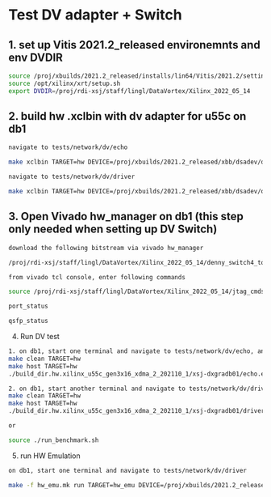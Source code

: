# Test DV adapter + Switch 
## 1. set up Vitis 2021.2_released environemnts and env DVDIR

```sh
source /proj/xbuilds/2021.2_released/installs/lin64/Vitis/2021.2/settings64.sh
source /opt/xilinx/xrt/setup.sh
export DVDIR=/proj/rdi-xsj/staff/lingl/DataVortex/Xilinx_2022_05_14
```

## 2. build hw .xclbin with dv adapter for u55c on db1

```sh
navigate to tests/network/dv/echo

make xclbin TARGET=hw DEVICE=/proj/xbuilds/2021.2_released/xbb/dsadev/opt/xilinx/platforms/xilinx_u55c_gen3x16_xdma_2_202110_1/xilinx_u55c_gen3x16_xdma_2_202110_1.xpfm INTERFACE=2

navigate to tests/network/dv/driver

make xclbin TARGET=hw DEVICE=/proj/xbuilds/2021.2_released/xbb/dsadev/opt/xilinx/platforms/xilinx_u55c_gen3x16_xdma_2_202110_1/xilinx_u55c_gen3x16_xdma_2_202110_1.xpfm INTERFACE=2

```

## 3. Open Vivado hw_manager on db1 (this step only needed when setting up DV Switch)

```sh
download the following bitstream via vivado hw_manager

/proj/rdi-xsj/staff/lingl/DataVortex/Xilinx_2022_05_14/denny_switch4_top_v2.0.2-17-g018db82.bit

from vivado tcl console, enter following commands

source /proj/rdi-xsj/staff/lingl/DataVortex/Xilinx_2022_05_14/jtag_cmds.tcl

port_status

qsfp_status
```

4. Run DV test 

```sh
1. on db1, start one terminal and navigate to tests/network/dv/echo, and run
make clean TARGET=hw
make host TARGET=hw
./build_dir.hw.xilinx_u55c_gen3x16_xdma_2_202110_1/xsj-dxgradb01/echo.exe /proj/rdi-xsj/staff/lingl/nobkup/xclbins/dv_test/echo_2_inf/dvTestEcho.xclbin 0

2. on db1, start another terminal and navigate to tests/network/dv/driver, and run
make clean TARGET=hw
make host TARGET=hw
./build_dir.hw.xilinx_u55c_gen3x16_xdma_2_202110_1/xsj-dxgradb01/driver.exe /proj/rdi-xsj/staff/lingl/nobkup/xclbins/dv_test/driver_2_inf/dvTestDriver.xclbin 1 16

or

source ./run_benchmark.sh
```

5. run HW Emulation

```sh
on db1, start one terminal and navigate to tests/network/dv/driver

make -f hw_emu.mk run TARGET=hw_emu DEVICE=/proj/xbuilds/2021.2_released/xbb/dsadev/opt/xilinx/platforms/xilinx_u55c_gen3x16_xdma_2_202110_1/xilinx_u55c_gen3x16_xdma_2_202110_1.xpfm INTERFACE=2
```
